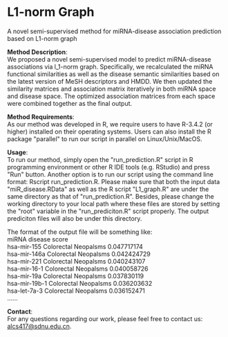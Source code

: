 # L1-norm Graph
A novel semi-supervised method for miRNA-disease association prediction based on L1-norm graph

**Method Description**:  
We proposed a novel semi-supervised model to predict miRNA-disease associations via l_1-norm graph. Specifically, we recalculated the miRNA functional similarities as well as the disease semantic similarities based on the latest version of MeSH descriptors and HMDD. We then updated the similarity matrices and association matrix iteratively in both miRNA space and disease space. The optimized association matrices from each space were combined together as the final output.

**Method Requirements**:  
As our method was developed in R, we require users to have R-3.4.2 (or higher) installed on their operating systems. Users can also install the R package "parallel" to run our script in parallel on Linux/Unix/MacOS.

**Usage**:  
To run our method, simply open the "run_prediction.R" script in R programming environment or other R IDE tools (e.g. RStudio) and press "Run" button. Another option is to run our script using the command line format: Rscript run_prediction.R. Please make sure that both the input data "miR_disease.RData" as well as the R script "L1_graph.R" are under the same directory as that of "run_prediction.R". Besides, please change the working directory to your local path where these files are stored by setting the "root" variable in the "run_prediciton.R" script properly. The output prediciton files will also be under this directory. 

The format of the output file will be something like:  
miRNA disease	score  
hsa-mir-155	Colorectal Neopalsms	0.047717174  
hsa-mir-146a	Colorectal Neopalsms	0.042424729  
hsa-mir-221	Colorectal Neopalsms	0.040243107  
hsa-mir-16-1	Colorectal Neopalsms	0.040058726  
hsa-mir-19a	Colorectal Neopalsms	0.037830119  
hsa-mir-19b-1	Colorectal Neopalsms	0.036203632  
hsa-let-7a-3	Colorectal Neopalsms	0.036152471  
......

**Contact**:   
For any questions regarding our work, please feel free to contact us: alcs417@sdnu.edu.cn. 
